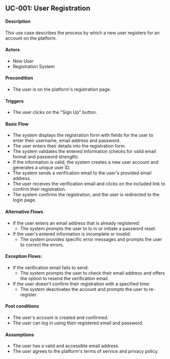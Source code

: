 ## UC-001: User Registration
#### Description
This use case describes the process by which a new user registers for an account on the platform.

#### Actors
* New User
* Registration System

#### Precondition
* The user is on the platform's registration page.

#### Triggers
* The user clicks on the "Sign Up" button.

#### Basic Flow
* The system displays the registration form with fields for the user to enter their username, email address and password.
* The user enters their details into the registration form.
* The system validates the entered information (checks for valid email format and password strength).
* If the information is valid, the system creates a new user account and generates a unique user ID.
* The system sends a verification email to the user's provided email address.
* The user receives the verification email and clicks on the included link to confirm their registration.
* The system confirms the registration, and the user is redirected to the login page.

#### Alternative Flows
* If the user enters an email address that is already registered:
  * The system prompts the user to lo in or initiate a password reset.
* If the user's entered information is incomplete or invalid:
  * The system provides specific error messages and prompts the user to correct the errors.

#### Exception Flows:
* If the verification email fails to send:
  * The system prompts the user to check their email address and offers the option to resend the verification email.
* If the user doesn't confirm their registration with a specified time:
  * The system deactivates the account and prompts the user to re-register.

#### Post conditions
* The user's account is created and confirmed.
* The user can log in using their registered email and password.

#### Assumptions
* The user has a valid and accessible email address.
* The user agrees to the platform's terms of service and privacy policy.
